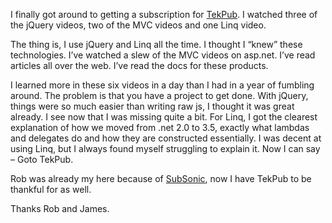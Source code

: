 ﻿I finally got around to getting a subscription for [TekPub]. I watched three of the jQuery videos, two of the MVC videos and one Linq video.

The thing is, I use jQuery and Linq all the time. I thought I “knew” these technologies. I’ve watched a slew of the MVC videos on asp.net. I’ve read articles all over the web. I’ve read the docs for these products.

I learned more in these six videos in a day than I had in a year of fumbling around. The problem is that you have a project to get done. With jQuery, things were so much easier than writing raw js, I thought it was great already. I see now that I was missing quite a bit. For Linq, I got the clearest explanation of how we moved from .net 2.0 to 3.5, exactly what lambdas and delegates do and how they are constructed essentially. I was decent at using Linq, but I always found myself struggling to explain it. Now I can say – Goto TekPub.

Rob was already my here because of [SubSonic], now I have TekPub to be thankful for as well.

Thanks Rob and James.

[TekPub]:http://tekpub.com/
[SubSonic]:http://subsonicproject.com/